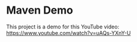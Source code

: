 # Maven Demo
This project is a demo for this YouTube video:
https://www.youtube.com/watch?v=uAQs-YXnY-U
